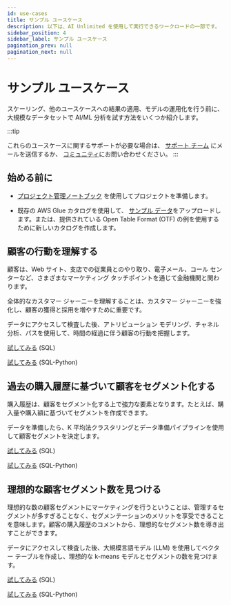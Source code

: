 ```yaml
---
id: use-cases
title: サンプル ユースケース
description: 以下は、AI Unlimited を使用して実行できるワークロードの一部です。
sidebar_position: 4
sidebar_label: サンプル ユースケース
pagination_prev: null
pagination_next: null
---
```


# サンプル ユースケース

スケーリング、他のユースケースへの結果の適用、モデルの運用化を行う前に、大規模なデータセットで AI/ML 分析を試す方法をいくつか紹介します。

:::tip

これらのユースケースに関するサポートが必要な場合は、 <a href="mailto:aiunlimited.support@Teradata.com">サポート チーム</a> にメールを送信するか、 [コミュニティ](https://support.teradata.com/community?id=community_forum&sys_id=b0aba91597c329d0e6d2bd8c1253affa)にお問い合わせください。
:::


## 始める前に 

- [プロジェクト管理ノートブック](https://github.com/Teradata/ai-unlimited-demos/blob/main/Notebooks/Project%20Administration.ipynb) を使用してプロジェクトを準備します。

- 既存の AWS Glue カタログを使用して、 [サンプル データ](https://github.com/Teradata/ai-unlimited-demos/tree/main/UseCases/Data)をアップロードします。または、提供されている Open Table Format (OTF) の例を使用するために新しいカタログを作成します。


## 顧客の行動を理解する

顧客は、Web サイト、支店での従業員とのやり取り、電子メール、コール センターなど、さまざまなマーケティング タッチポイントを通じて金融機関と関わります。 

全体的なカスタマー ジャーニーを理解することは、カスタマー ジャーニーを強化し、顧客の獲得と採用を増やすために重要です。

データにアクセスして検査した後、アトリビューション モデリング、チャネル分析、パスを使用して、時間の経過に伴う顧客の行動を把握します。

[試してみる](https://github.com/Teradata/ai-unlimited-demos/blob/main/UseCases/Financial_Customer_Journey_SQL.ipynb) (SQL)

[試してみる](https://github.com/Teradata/ai-unlimited-demos/blob/main/UseCases/Financial_Customer_Journey_SQL_Python.ipynb) (SQL-Python)


## 過去の購入履歴に基づいて顧客をセグメント化する

購入履歴は、顧客をセグメント化する上で強力な要素となります。たとえば、購入量や購入額に基づいてセグメントを作成できます。

データを準備したら、K 平均法クラスタリングとデータ準備パイプラインを使用して顧客セグメントを決定します。

[試してみる](https://github.com/Teradata/ai-unlimited-demos/blob/main/UseCases/Native_Data_Prep_Transformation_Pipelines-SQL.ipynb) (SQL)

[試してみる](https://github.com/Teradata/ai-unlimited-demos/blob/main/UseCases/Native_Data_Prep_Transformation_Pipelines-SQL_Python.ipynb) (SQL-Python)


## 理想的な顧客セグメント数を見つける

理想的な数の顧客セグメントにマーケティングを行うということは、管理するセグメントが多すぎることなく、セグメンテーションのメリットを享受できることを意味します。顧客の購入履歴のコメントから、理想的なセグメント数を導き出すことができます。

データにアクセスして検査した後、大規模言語モデル (LLM) を使用してベクター テーブルを作成し、理想的な k-means モデルとセグメントの数を見つけます。

[試してみる](https://github.com/Teradata/ai-unlimited-demos/blob/main/UseCases/Segmentation_With_Vector_Embedding-SQL.ipynb) (SQL)

[試してみる](https://github.com/Teradata/ai-unlimited-demos/blob/main/UseCases/Segmentation_With_Vector_Embedding-SQL_Python.ipynb) (SQL-Python)

